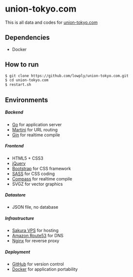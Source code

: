 # union-tokyo.com

This is all data and codes for [union-tokyo.com](http://union-tokyo.com/)

## Dependencies

- Docker

## How to run

```bash
$ git clone https://github.com/lowply/union-tokyo.com.git
$ cd union-tokyo.com
$ restart.sh
```

## Environments

##### Backend

- [Go](https://golang.org/) for application server
- [Martini](https://github.com/go-martini/martini) for URL routing
- [Gin](https://github.com/codegangsta/gin) for realtime compile

##### Frontend

- HTML5 + CSS3
- [jQuery](https://jquery.com/)
- [Bootstrap](http://getbootstrap.com/) for CSS framework
- [SASS](http://sass-lang.com/) for CSS coding
- [Compass](http://compass-style.org/) for realtime compile
- SVGZ for vector graphics

##### Datastore

- JSON file, no database

##### Infrastructure

- [Sakura VPS](http://vps.sakura.ad.jp/) for hosting
- [Amazon Route53](http://aws.amazon.com/route53/) for DNS
- [Nginx](http://nginx.org/) for reverse proxy

##### Deployment

- [GitHub](https://github.com/lowply/union-tokyo.com/) for version control
- [Docker](https://www.docker.com/) for application portability
